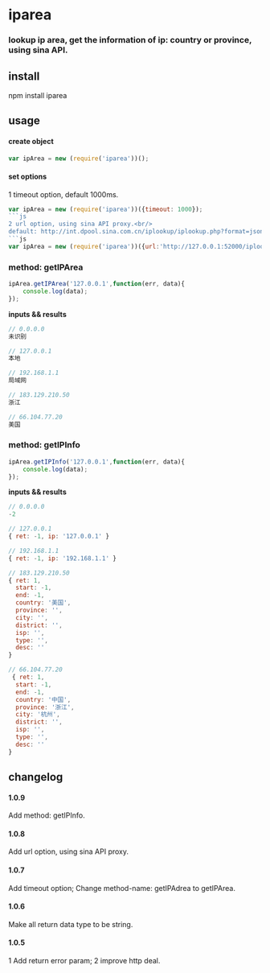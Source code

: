 iparea
========
### lookup ip area, get the information of ip: country or province, using sina API.

## install

npm install iparea

## usage

#### create object

```js
var ipArea = new (require('iparea'))();
```
#### set options
1 timeout option, default 1000ms.
```js
var ipArea = new (require('iparea'))({timeout: 1000});
```js
2 url option, using sina API proxy.<br/>
default: http://int.dpool.sina.com.cn/iplookup/iplookup.php?format=json&ip=
```js
var ipArea = new (require('iparea'))({url:'http://127.0.0.1:52000/iplookup/iplookup.php?format=json&ip=', timeout: 2000});
```

### method: getIPArea

```js
ipArea.getIPArea('127.0.0.1',function(err, data){
	console.log(data);
});
```

**inputs && results**

```js
// 0.0.0.0
未识别

// 127.0.0.1
本地

// 192.168.1.1
局域网

// 183.129.210.50
浙江

// 66.104.77.20
美国
```

### method: getIPInfo

```js
ipArea.getIPInfo('127.0.0.1',function(err, data){
	console.log(data);
});
```

**inputs && results**

```js
// 0.0.0.0
-2

// 127.0.0.1
{ ret: -1, ip: '127.0.0.1' }

// 192.168.1.1
{ ret: -1, ip: '192.168.1.1' }

// 183.129.210.50
{ ret: 1,
  start: -1,
  end: -1,
  country: '美国',
  province: '',
  city: '',
  district: '',
  isp: '',
  type: '',
  desc: '' 
}

// 66.104.77.20
 { ret: 1,
  start: -1,
  end: -1,
  country: '中国',
  province: '浙江',
  city: '杭州',
  district: '',
  isp: '',
  type: '',
  desc: '' 
}
```

## changelog

#### 1.0.9

Add method: getIPInfo.

#### 1.0.8

Add url option, using sina API proxy.

#### 1.0.7

Add timeout option;
Change method-name: getIPAdrea to getIPArea.

#### 1.0.6

Make all return data type to be string.

#### 1.0.5

1 Add return error param;
2 improve http deal.
